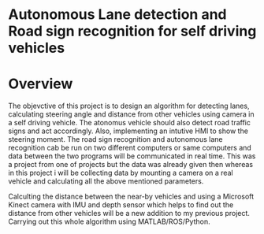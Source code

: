 # Autonomous Lane detection and Road sign recognition for self driving vehicles

# Overview
The objevctive of this project is to design an algorithm for detecting lanes, calculating steering angle and distance from other vehicles using camera in a self driving vehicle. The atonomus vehicle should also detect road traffic signs and act accordingly. Also, implementing an intutive HMI to show the steering moment.
The road sign recognition and autonomous lane recognition cab be run on two different computers or same computers and data between the two programs will be communicated in real time. This was a project from one of projects but the data was already given then whereas in this project i will be collecting data by mounting a camera on a real vehicle and calculating all the above mentioned parameters. 

Calculting the distance between the near-by vehicles and using a Microsoft Kinect camera with IMU and depth sensor which helps to find out the distance from other vehicles will be a new addition to my previous project.
Carrying out this whole algorithm using MATLAB/ROS/Python.
